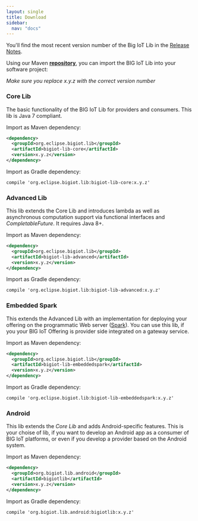 ```yaml
---
layout: single
title: Download
sidebar: 
  nav: "docs"
---
```


You'll find the most recent version number of the Big IoT Lib in the [Release Notes](/releaseNotes).

Using our Maven **[repository](https://nexus.big-iot.org/content/repositories/releases/)**, you can import the BIG IoT Lib into your software project:

*Make sure you replace x.y.z with the correct version number*

### Core Lib

The basic functionality of the BIG IoT Lib for providers and consumers. This lib is Java 7 compliant.

Import as Maven dependency: 
```xml
<dependency>
  <groupId>org.eclipse.bigiot.lib</groupId>
  <artifactId>bigiot-lib-core</artifactId>
  <version>x.y.z</version>
</dependency>
```

Import as Gradle dependency: 
```xml
compile 'org.eclipse.bigiot.lib:bigiot-lib-core:x.y.z'
```

### Advanced Lib

This lib extends the Core Lib and introduces lambda as well as asynchronous computation support via functional interfaces and *CompletableFuture*.  It requires Java 8+.

Import as Maven dependency: 
```xml
<dependency>
  <groupId>org.eclipse.bigiot.lib</groupId>
  <artifactId>bigiot-lib-advanced</artifactId>
  <version>x.y.z</version>
</dependency>
```

Import as Gradle dependency:  
```xml
compile 'org.eclipse.bigiot.lib:bigiot-lib-advanced:x.y.z'
```

### Embedded Spark

This extends the Advanced Lib with an implementation for deploying your offering on the programmatic Web server ([Spark](http://sparkjava.com/)). You can use this lib, if you your BIG IoT Offering is provider side integrated on a gateway service.

Import as Maven dependency: 
```xml
<dependency>
  <groupId>org.eclipse.bigiot.lib</groupId>
  <artifactId>bigiot-lib-embeddedspark</artifactId>
  <version>x.y.z</version>
</dependency>
```

Import as Gradle dependency:  
```xml
compile 'org.eclipse.bigiot.lib:bigiot-lib-embeddedspark:x.y.z'
```

### Android

This lib extends the *Core Lib* and adds Android-specific features. This is your choise of lib, if you want to develop an Android app as a consumer of BIG IoT platforms, or even if you develop a provider based on the Android system.

Import as Maven dependency: 
```xml
<dependency>
  <groupId>org.bigiot.lib.android</groupId>
  <artifactId>bigiotlib</artifactId>
  <version>x.y.z</version>
</dependency>
```

Import as Gradle dependency:  
```xml
compile 'org.bigiot.lib.android:bigiotlib:x.y.z'
```

